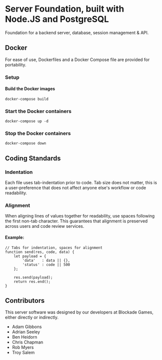 # Server Foundation, built with Node.JS and PostgreSQL

Foundation for a backend server, database, session management & API.

## Docker

For ease of use, Dockerfiles and a Docker Compose file are provided for portability.

### Setup

#### Build the Docker images
`docker-compose build`

### Start the Docker containers
`docker-compose up -d`

### Stop the Docker containers
`docker-compose down`


## Coding Standards

### Indentation

Each file uses tab-indentation prior to code. Tab size does not matter, this is a user-preference that does not affect anyone else's workflow or code readability.

### Alignment

When aligning lines of values together for readability, use spaces following the first non-tab character. This guarantees that alignment is preserved across users and code review services.

#### Example:

```
// Tabs for indentation, spaces for alignment
function send(res, code, data) {
	let payload = {
		'data'   : data || {},
		'status' : code || 500
	};

	res.send(payload);
	return res.end();
}
```


## Contributors

This server software was designed by our developers at Blockade Games, either directly or indirectly.

- Adam Gibbons
- Adrian Seeley
- Ben Heidorn
- Chris Chapman
- Rob Myers
- Troy Salem
